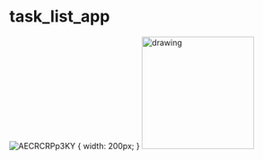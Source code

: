 # task_list_app

![AECRCRPp3KY](https://user-images.githubusercontent.com/72132377/202814871-14cfb110-9827-468c-8706-0f127539ea45.jpg) { width: 200px; }
<img src="https://user-images.githubusercontent.com/72132377/202814871-14cfb110-9827-468c-8706-0f127539ea45.jpg" alt="drawing" style="width:200px;"/>
